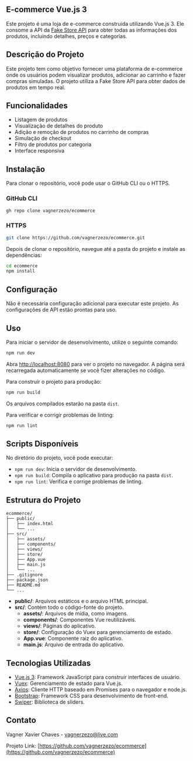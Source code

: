 ## E-commerce Vue.js 3

Este projeto é uma loja de e-commerce construída utilizando Vue.js 3. Ele consome a API da [Fake Store API](https://fakestoreapi.com/) para obter todas as informações dos produtos, incluindo detalhes, preços e categorias.


## Descrição do Projeto

Este projeto tem como objetivo fornecer uma plataforma de e-commerce onde os usuários podem visualizar produtos, adicionar ao carrinho e fazer compras simuladas. O projeto utiliza a Fake Store API para obter dados de produtos em tempo real.

## Funcionalidades

- Listagem de produtos
- Visualização de detalhes do produto
- Adição e remoção de produtos no carrinho de compras
- Simulação de checkout
- Filtro de produtos por categoria
- Interface responsiva

## Instalação  

Para clonar o repositório, você pode usar o GitHub CLI ou o HTTPS.

### GitHub CLI

```bash
gh repo clone vagnerzezo/ecommerce
```

### HTTPS

```bash
git clone https://github.com/vagnerzezo/ecommerce.git
```

Depois de clonar o repositório, navegue até a pasta do projeto e instale as dependências:

```bash
cd ecommerce
npm install
```

## Configuração

Não é necessária configuração adicional para executar este projeto. As configurações de API estão prontas para uso.

## Uso

Para iniciar o servidor de desenvolvimento, utilize o seguinte comando:

```bash
npm run dev
```

Abra [http://localhost:8080](http://localhost:8080) para ver o projeto no navegador. A página será recarregada automaticamente se você fizer alterações no código.

Para construir o projeto para produção:

```bash
npm run build
```

Os arquivos compilados estarão na pasta `dist`.

Para verificar e corrigir problemas de linting:

```bash
npm run lint
```

## Scripts Disponíveis

No diretório do projeto, você pode executar:

- `npm run dev`: Inicia o servidor de desenvolvimento.
- `npm run build`: Compila o aplicativo para produção na pasta `dist`.
- `npm run lint`: Verifica e corrige problemas de linting.

## Estrutura do Projeto

```plaintext
ecommerce/
├── public/
│   ├── index.html
│   └── ...
├── src/
│   ├── assets/
│   ├── components/
│   ├── views/
│   ├── store/
│   ├── App.vue
│   ├── main.js
│   └── ...
├── .gitignore
├── package.json
├── README.md
└── ...
```

- **public/**: Arquivos estáticos e o arquivo HTML principal.
- **src/**: Contém todo o código-fonte do projeto.
  - **assets/**: Arquivos de mídia, como imagens.
  - **components/**: Componentes Vue reutilizáveis.
  - **views/**: Páginas do aplicativo.
  - **store/**: Configuração do Vuex para gerenciamento de estado.
  - **App.vue**: Componente raiz do aplicativo.
  - **main.js**: Arquivo de entrada do aplicativo.

## Tecnologias Utilizadas

- [Vue.js 3](https://vuejs.org/): Framework JavaScript para construir interfaces de usuário.
- [Vuex](https://vuex.vuejs.org/): Gerenciamento de estado para Vue.js.
- [Axios](https://axios-http.com/): Cliente HTTP baseado em Promises para o navegador e node.js.
- [Bootstrap](https://getbootstrap.com/): Framework CSS para desenvolvimento de front-end.
- [Swiper](https://swiperjs.com/): Biblioteca de sliders.


## Contato

Vagner Xavier Chaves - [vagnerzezo@live.com](mailto:vagnerzezo@live.com)

Projeto Link: [https://github.com/vagnerzezo/ecommerce](https://github.com/vagnerzezo/ecommerce)
```

